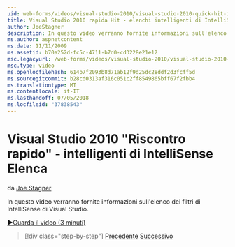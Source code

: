 ```yaml
---
uid: web-forms/videos/visual-studio-2010/visual-studio-2010-quick-hit-intellisense-smart-lists
title: Visual Studio 2010 rapida Hit - elenchi intelligenti di IntelliSense
author: JoeStagner
description: In questo video verranno fornite informazioni sull'elenco dei filtri di IntelliSense di Visual Studio.
ms.author: aspnetcontent
ms.date: 11/11/2009
ms.assetid: b70a252d-fc5c-4711-b7d0-cd3228e21e12
msc.legacyurl: /web-forms/videos/visual-studio-2010/visual-studio-2010-quick-hit-intellisense-smart-lists
msc.type: video
ms.openlocfilehash: 614b7f2093b8d71ab12f9d25dc28ddf2d3fcff5d
ms.sourcegitcommit: b28cd0313af316c051c2ff8549865bff67f2fbb4
ms.translationtype: MT
ms.contentlocale: it-IT
ms.lasthandoff: 07/05/2018
ms.locfileid: "37838543"
---
```

<a name="visual-studio-2010-quick-hit---intellisense-smart-lists"></a>Visual Studio 2010 "Riscontro rapido" - intelligenti di IntelliSense Elenca
====================
da [Joe Stagner](https://github.com/JoeStagner)

In questo video verranno fornite informazioni sull'elenco dei filtri di IntelliSense di Visual Studio.

[&#9654;Guarda il video (3 minuti)](https://channel9.msdn.com/Blogs/ASP-NET-Site-Videos/visual-studio-2010-quick-hit-intellisense-smart-lists)

> [!div class="step-by-step"]
> [Precedente](visual-studio-2010-quick-hit-code-search-view-hierarchy.md)
> [Successivo](visual-studio-2010-quick-hit-multi-monitor-support.md)

